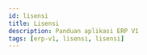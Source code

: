```yaml
---
id: lisensi
title: Lisensi
description: Panduan aplikasi ERP V1
tags: [erp-v1, lisensi, lisensi]
---
```

